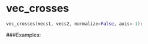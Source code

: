 # <a id="McUtils.McUtils.Numputils.VectorOps.vec_crosses">vec_crosses</a>



```python
vec_crosses(vecs1, vecs2, normalize=False, axis=-1): 
```


###Examples:
